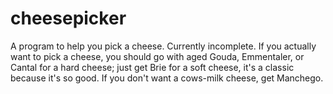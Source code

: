 # cheesepicker
A program to help you pick a cheese.
Currently incomplete. If you actually want to pick a cheese, you should go with aged Gouda, Emmentaler, or Cantal for a hard cheese; just get Brie for a soft cheese, it's a classic because it's so good. If you don't want a cows-milk cheese, get Manchego.
